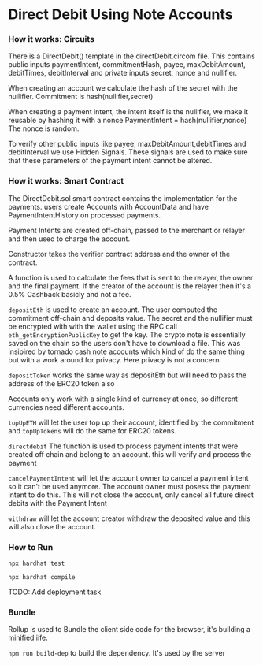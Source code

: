 # Direct Debit Using Note Accounts

### How it works: Circuits

There is a DirectDebit() template in the directDebit.circom file.
This contains public inputs paymentIntent, commitmentHash, payee, maxDebitAmount, debitTimes, debitInterval and private inputs secret, nonce and nullifier.

When creating an account we calculate the hash of the secret with the nullifier.
Commitment is hash(nullifier,secret)

When creating a payment intent, the intent itself is the nullifier, we make it reusable by hashing it with a nonce
PaymentIntent = hash(nullifier,nonce)
The nonce is random.

To verify other public inputs like payee, maxDebitAmount,debitTimes and debitInterval we use Hidden Signals. These signals are used to make sure that these parameters of the payment intent cannot be altered.

### How it works: Smart Contract

The DirectDebit.sol smart contract contains the implementation for the payments.
users create Accounts with AccountData and have PaymentIntentHistory on processed payments. 

Payment Intents are created off-chain, passed to the merchant or relayer and then used to charge the account.

Constructor takes the verifier contract address and the owner of the contract.

A function is used to calculate the fees that is sent to the relayer, the owner and the final payment. If the creator of the account is the relayer then it's a 0.5% Cashback basicly and not a fee.

`depositEth` is used to create an account. The user computed the commitment off-chain and deposits value. The secret and the nullifier must be encrypted with with the wallet using the RPC call `eth_getEncryptionPublicKey` to get the key.  The crypto note is essentially saved on the chain so the users don't have to download a file. This was insipired by tornado cash note accounts which kind of do the same thing but with a work around for privacy. Here privacy is not a concern.

`depositToken` works the same way as depositEth but will need to pass the address of the ERC20 token also

Accounts only work with a single kind of currency at once, so different currencies need different accounts.

`topUpETH` will let the user top up their account, identified by the commitment and `topUpTokens` will do the same for ERC20 tokens.

`directdebit` The function is used to process payment intents that were created off chain and belong to an account. this will verify and process the payment

`cancelPaymentIntent` will let the account owner to cancel a payment intent so it can't be used anymore. The account owner must posess the payment intent to do this. This will not close the account, only cancel all future direct debits with the Payment Intent

`withdraw` will let the account creator withdraw the deposited value and this will also close the account. 

### How to Run

`npx hardhat test`

`npx hardhat compile`

TODO: Add deployment task

### Bundle

Rollup is used to Bundle the client side code for the browser, it's building a minified iife.

`npm run build-dep` to build the dependency.
It's used by the server